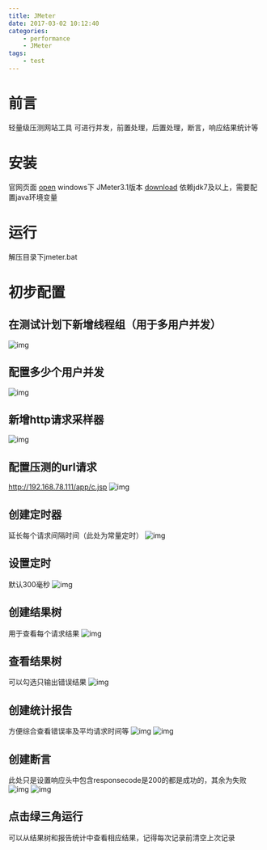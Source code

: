 ```yaml
---
title: JMeter
date: 2017-03-02 10:12:40
categories:
	- performance
	- JMeter
tags:
	- test	
---
```

# 前言
轻量级压测网站工具
可进行并发，前置处理，后置处理，断言，响应结果统计等
<!-- more -->

# 安装
官网页面 [open](http://jmeter.apache.org/download_jmeter.cgi)
windows下 JMeter3.1版本 [download](http://mirrors.cnnic.cn/apache//jmeter/binaries/apache-jmeter-3.1.zip)
依赖jdk7及以上，需要配置java环境变量

# 运行
解压目录下jmeter.bat

# 初步配置
## 在测试计划下新增线程组（用于多用户并发）
![img](1_create_thread.png)
## 配置多少个用户并发
![img](2_set_thread_num.png)
## 新增http请求采样器
![img](3.add_httprequest.png)
## 配置压测的url请求
http://192.168.78.111/app/c.jsp
![img](4_set_httprequest.png)
## 创建定时器
延长每个请求间隔时间（此处为常量定时）
![img](5_create_timer.png)
## 设置定时
默认300毫秒
![img](6_set_timer.png)
## 创建结果树
用于查看每个请求结果
![img](7_create_result_tree.png)
## 查看结果树
可以勾选只输出错误结果
![img](8_set_result_tree.png)
## 创建统计报告
方便综合查看错误率及平均请求时间等
![img](9_create_report.png)
![img](10_check_report.png)
## 创建断言
此处只是设置响应头中包含responsecode是200的都是成功的，其余为失败
![img](11_create_res_assertion.png)
![img](12_set_res_assertion.png)
## 点击绿三角运行
可以从结果树和报告统计中查看相应结果，记得每次记录前清空上次记录
